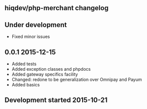 hiqdev/php-merchant changelog
-----------------------------

## Under development

- Fixed minor issues

## 0.0.1 2015-12-15

- Added tests
- Added exception classes and phpdocs
- Added gateway specifics facility
- Changed: redone to be generalization over Omnipay and Payum
- Added basics

## Development started 2015-10-21


